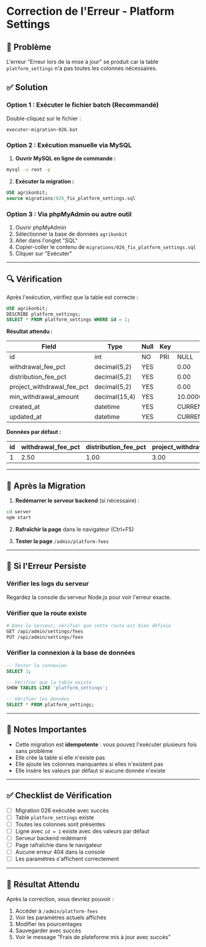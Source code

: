 # Correction de l'Erreur - Platform Settings

## 🔴 Problème
L'erreur "Erreur lors de la mise à jour" se produit car la table `platform_settings` n'a pas toutes les colonnes nécessaires.

## ✅ Solution

### Option 1 : Exécuter le fichier batch (Recommandé)
Double-cliquez sur le fichier :
```
executer-migration-026.bat
```

### Option 2 : Exécution manuelle via MySQL

1. **Ouvrir MySQL en ligne de commande :**
```bash
mysql -u root -p
```

2. **Exécuter la migration :**
```sql
USE agrikonbit;
source migrations/026_fix_platform_settings.sql
```

### Option 3 : Via phpMyAdmin ou autre outil

1. Ouvrir phpMyAdmin
2. Sélectionner la base de données `agrikonbit`
3. Aller dans l'onglet "SQL"
4. Copier-coller le contenu de `migrations/026_fix_platform_settings.sql`
5. Cliquer sur "Exécuter"

---

## 🔍 Vérification

Après l'exécution, vérifiez que la table est correcte :

```sql
USE agrikonbit;
DESCRIBE platform_settings;
SELECT * FROM platform_settings WHERE id = 1;
```

**Résultat attendu :**

| Field | Type | Null | Key | Default |
|-------|------|------|-----|---------|
| id | int | NO | PRI | NULL |
| withdrawal_fee_pct | decimal(5,2) | YES | | 0.00 |
| distribution_fee_pct | decimal(5,2) | YES | | 0.00 |
| project_withdrawal_fee_pct | decimal(5,2) | YES | | 0.00 |
| min_withdrawal_amount | decimal(15,4) | YES | | 10.0000 |
| created_at | datetime | YES | | CURRENT_TIMESTAMP |
| updated_at | datetime | YES | | CURRENT_TIMESTAMP |

**Données par défaut :**

| id | withdrawal_fee_pct | distribution_fee_pct | project_withdrawal_fee_pct | min_withdrawal_amount |
|----|-------------------|---------------------|---------------------------|---------------------|
| 1 | 2.50 | 1.00 | 3.00 | 10.0000 |

---

## 🔄 Après la Migration

1. **Redémarrer le serveur backend** (si nécessaire) :
```bash
cd server
npm start
```

2. **Rafraîchir la page** dans le navigateur (Ctrl+F5)

3. **Tester la page** `/admin/platform-fees`

---

## 🐛 Si l'Erreur Persiste

### Vérifier les logs du serveur
Regardez la console du serveur Node.js pour voir l'erreur exacte.

### Vérifier que la route existe
```bash
# Dans le serveur, vérifier que cette route est bien définie
GET /api/admin/settings/fees
PUT /api/admin/settings/fees
```

### Vérifier la connexion à la base de données
```sql
-- Tester la connexion
SELECT 1;

-- Vérifier que la table existe
SHOW TABLES LIKE 'platform_settings';

-- Vérifier les données
SELECT * FROM platform_settings;
```

---

## 📝 Notes Importantes

- Cette migration est **idempotente** : vous pouvez l'exécuter plusieurs fois sans problème
- Elle crée la table si elle n'existe pas
- Elle ajoute les colonnes manquantes si elles n'existent pas
- Elle insère les valeurs par défaut si aucune donnée n'existe

---

## ✅ Checklist de Vérification

- [ ] Migration 026 exécutée avec succès
- [ ] Table `platform_settings` existe
- [ ] Toutes les colonnes sont présentes
- [ ] Ligne avec `id = 1` existe avec des valeurs par défaut
- [ ] Serveur backend redémarré
- [ ] Page rafraîchie dans le navigateur
- [ ] Aucune erreur 404 dans la console
- [ ] Les paramètres s'affichent correctement

---

## 🎯 Résultat Attendu

Après la correction, vous devriez pouvoir :
1. Accéder à `/admin/platform-fees`
2. Voir les paramètres actuels affichés
3. Modifier les pourcentages
4. Sauvegarder avec succès
5. Voir le message "Frais de plateforme mis à jour avec succès"
